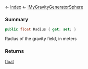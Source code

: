 ← [Index](Api-Index) ← [IMyGravityGeneratorSphere](SpaceEngineers.Game.ModAPI.Ingame.IMyGravityGeneratorSphere)

### Summary

```csharp
public float Radius { get; set; }
```

Radius of the gravity field, in meters

### Returns

[float](https://docs.microsoft.com/en-us/dotnet/api/system.single?view=netframework-4.6)

